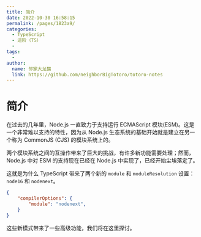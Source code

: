 ```yaml
---
title: 简介
date: 2022-10-30 16:58:15
permalink: /pages/1823a9/
categories:
  - TypeScript
  - 进阶（TS）
  - 
tags:
  - 
author: 
  name: 邻家大龙猫
  link: https://github.com/neighborBigTotoro/totoro-notes
---
```




# 简介


在过去的几年里，Node.js 一直致力于支持运行 ECMAScript 模块(ESM)。这是一个非常难以支持的特性，因为从 Node.js 生态系统的基础开始就是建立在另一个称为 CommonJS (CJS) 的模块系统上的。


两个模块系统之间的互操作带来了巨大的挑战，有许多新功能需要处理；然而，Node.js 中对 ESM 的支持现在已经在 Node.js 中实现了，已经开始尘埃落定了。


这就是为什么 TypeScript 带来了两个新的 `module` 和 `moduleResolution` 设置： `node16` 和 `nodenext`。

``` json
{
    "compilerOptions": {
        "module": "nodenext",
    }
}
```


这些新模式带来了一些高级功能，我们将在这里探讨。